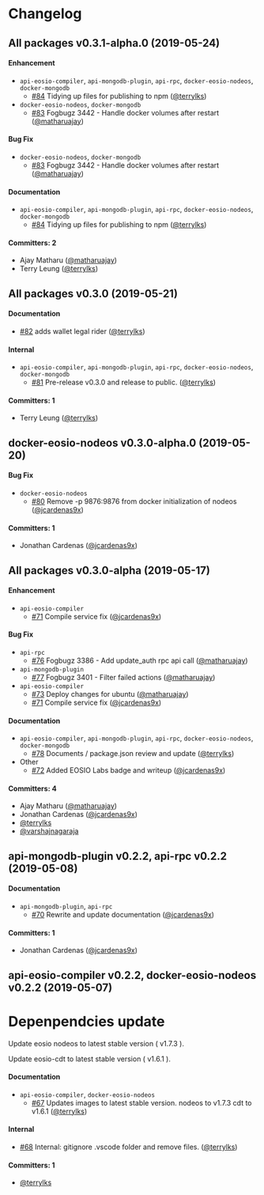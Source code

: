 # Changelog

## All packages v0.3.1-alpha.0 (2019-05-24)

#### Enhancement
* `api-eosio-compiler`, `api-mongodb-plugin`, `api-rpc`, `docker-eosio-nodeos`, `docker-mongodb`
  * [#84](https://github.com/EOSIO/eosio-toppings/pull/84) Tidying up files for publishing to npm ([@terrylks](https://github.com/terrylks))
* `docker-eosio-nodeos`, `docker-mongodb`
  * [#83](https://github.com/EOSIO/eosio-toppings/pull/83) Fogbugz 3442 - Handle docker volumes after restart  ([@matharuajay](https://github.com/matharuajay))

#### Bug Fix
* `docker-eosio-nodeos`, `docker-mongodb`
  * [#83](https://github.com/EOSIO/eosio-toppings/pull/83) Fogbugz 3442 - Handle docker volumes after restart  ([@matharuajay](https://github.com/matharuajay))

#### Documentation
* `api-eosio-compiler`, `api-mongodb-plugin`, `api-rpc`, `docker-eosio-nodeos`, `docker-mongodb`
  * [#84](https://github.com/EOSIO/eosio-toppings/pull/84) Tidying up files for publishing to npm ([@terrylks](https://github.com/terrylks))

#### Committers: 2
- Ajay Matharu ([@matharuajay](https://github.com/matharuajay))
- Terry Leung ([@terrylks](https://github.com/terrylks))

## All packages v0.3.0 (2019-05-21)

#### Documentation
* [#82](https://github.com/EOSIO/eosio-toppings/pull/82) adds wallet legal rider ([@terrylks](https://github.com/terrylks))

#### Internal
* `api-eosio-compiler`, `api-mongodb-plugin`, `api-rpc`, `docker-eosio-nodeos`, `docker-mongodb`
  * [#81](https://github.com/EOSIO/eosio-toppings/pull/81) Pre-release v0.3.0 and release to public. ([@terrylks](https://github.com/terrylks))

#### Committers: 1
- Terry Leung ([@terrylks](https://github.com/terrylks))

## docker-eosio-nodeos v0.3.0-alpha.0 (2019-05-20)

#### Bug Fix
* `docker-eosio-nodeos`
  * [#80](https://github.com/EOSIO/eosio-toppings/pull/80) Remove -p 9876:9876 from docker initialization of nodeos ([@jcardenas9x](https://github.com/jcardenas9x))

#### Committers: 1
- Jonathan Cardenas ([@jcardenas9x](https://github.com/jcardenas9x))

## All packages v0.3.0-alpha (2019-05-17)

#### Enhancement
* `api-eosio-compiler`
  * [#71](https://github.com/EOSIO/eosio-toppings/pull/71) Compile service fix ([@jcardenas9x](https://github.com/jcardenas9x))

#### Bug Fix
* `api-rpc`
  * [#76](https://github.com/EOSIO/eosio-toppings/pull/76) Fogbugz 3386 - Add update_auth rpc api call ([@matharuajay](https://github.com/matharuajay))
* `api-mongodb-plugin`
  * [#77](https://github.com/EOSIO/eosio-toppings/pull/77) Fogbugz 3401 - Filter failed actions ([@matharuajay](https://github.com/matharuajay))
* `api-eosio-compiler`
  * [#73](https://github.com/EOSIO/eosio-toppings/pull/73) Deploy changes for ubuntu ([@matharuajay](https://github.com/matharuajay))
  * [#71](https://github.com/EOSIO/eosio-toppings/pull/71) Compile service fix ([@jcardenas9x](https://github.com/jcardenas9x))

#### Documentation
* `api-eosio-compiler`, `api-mongodb-plugin`, `api-rpc`, `docker-eosio-nodeos`, `docker-mongodb`
  * [#78](https://github.com/EOSIO/eosio-toppings/pull/78) Documents / package.json review and update ([@terrylks](https://github.com/terrylks))
* Other
  * [#72](https://github.com/EOSIO/eosio-toppings/pull/72) Added EOSIO Labs badge and writeup ([@jcardenas9x](https://github.com/jcardenas9x))

#### Committers: 4
- Ajay Matharu ([@matharuajay](https://github.com/matharuajay))
- Jonathan Cardenas ([@jcardenas9x](https://github.com/jcardenas9x))
- [@terrylks](https://github.com/terrylks)
- [@varshajnagaraja](https://github.com/varshajnagaraja)

## api-mongodb-plugin v0.2.2, api-rpc v0.2.2 (2019-05-08)

#### Documentation
* `api-mongodb-plugin`, `api-rpc`
  * [#70](https://github.com/EOSIO/eosio-toppings/pull/70) Rewrite and update documentation ([@jcardenas9x](https://github.com/jcardenas9x))

#### Committers: 1
- Jonathan Cardenas ([@jcardenas9x](https://github.com/jcardenas9x))

## api-eosio-compiler v0.2.2, docker-eosio-nodeos v0.2.2 (2019-05-07)

# Depenpendcies update

Update eosio nodeos to latest stable version ( v1.7.3 ).

Update eosio-cdt to latest stable version ( v1.6.1 ).

#### Documentation
* `api-eosio-compiler`, `docker-eosio-nodeos`
  * [#67](https://github.com/EOSIO/eosio-toppings/pull/67)  Updates images to latest stable version. nodeos to v1.7.3 cdt to v1.6.1 ([@terrylks](https://github.com/terrylks))

#### Internal
* [#68](https://github.com/EOSIO/eosio-toppings/pull/68) Internal: gitignore .vscode folder and remove files. ([@terrylks](https://github.com/terrylks))

#### Committers: 1
- [@terrylks](https://github.com/terrylks)
